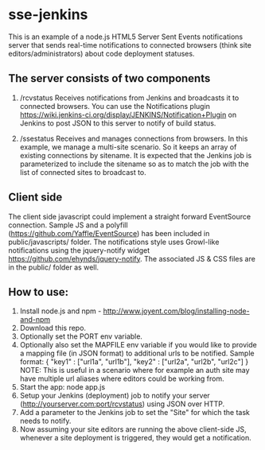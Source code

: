 sse-jenkins
===========

This is an example of a node.js HTML5 Server Sent Events notifications server that sends real-time notifications to connected browsers (think site editors/administrators) about code deployment statuses.

The server consists of two components
-------------------------------------

1. /rcvstatus Receives notifications from Jenkins and broadcasts it to connected browsers. You can use the Notifications plugin https://wiki.jenkins-ci.org/display/JENKINS/Notification+Plugin on Jenkins to post JSON to this server to notify of build status.

2. /ssestatus Receives and manages connections from browsers. In this example, we manage a multi-site scenario. So it keeps an array of existing connections by sitename. It is expected that the Jenkins job is parameterized to include the sitename so as to match the job with the list of connected sites to broadcast to. 

Client side
-----------

The client side javascript could implement a straight forward EventSource connection. Sample JS and a polyfill (https://github.com/Yaffle/EventSource) has been included in public/javascripts/ folder. The notifications style uses Growl-like notifications using the jquery-notify widget https://github.com/ehynds/jquery-notify. The associated JS & CSS files are in the public/ folder as well.


How to use:
-----------

1. Install node.js and npm - http://www.joyent.com/blog/installing-node-and-npm
2. Download this repo.
3. Optionally set the PORT env variable.
4. Optionally also set the MAPFILE env variable if you would like to provide a mapping file (in JSON format) to additional urls to be notified. Sample format: 
{
  "key1" : ["url1a", "url1b"],
  "key2" : ["url2a", "url2b", "url2c"]
}
NOTE: This is useful in a scenario where for example an auth site may have multiple url aliases where editors could be working from.
5. Start the app: node app.js
6. Setup your Jenkins (deployment) job to notify your server (http://yourserver.com:port/rcvstatus) using JSON over HTTP.
7. Add a parameter to the Jenkins job to set the "Site" for which the task needs to notify.
7. Now assuming your site editors are running the above client-side JS, whenever a site deployment is triggered, they would get a notification.
